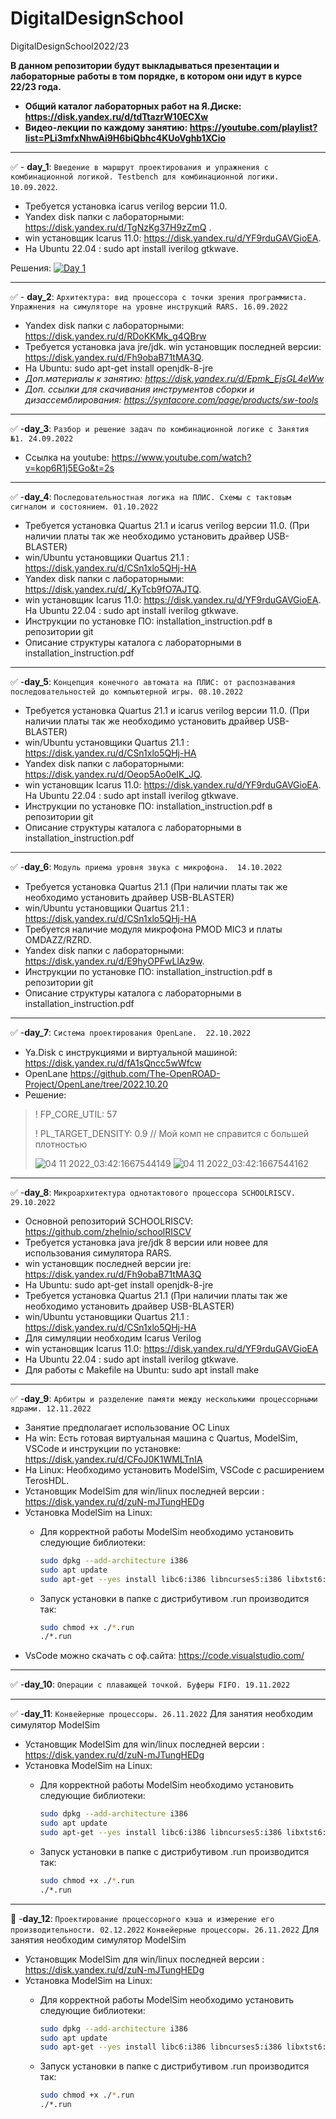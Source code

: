 # DigitalDesignSchool

DigitalDesignSchool2022/23

**В данном репозитории будут выкладываться презентации и лабораторные работы в том порядке, в котором они идут в курсе 22/23 года.**
+ **Общий каталог лабораторных работ на Я.Диске: https://disk.yandex.ru/d/tdTtazrW10ECXw**
+ **Видео-лекции по каждому занятию: https://youtube.com/playlist?list=PLi3mfxNhwAi9H6biQbhc4KUoVghb1XCio**
____
:white_check_mark: - **day_1**: ```Введение в маршрут проектирования и упражнения с комбинационной логикой. Testbench для комбинационной логики. 10.09.2022```.
+ Требуется установка icarus verilog версии 11.0. 
+ Yandex disk папки с лабораторными: https://disk.yandex.ru/d/TgNzKg37H9zZmQ .
+ win установщик Icarus 11.0: https://disk.yandex.ru/d/YF9rduGAVGioEA. 
+ На Ubuntu 22.04 : sudo apt install iverilog gtkwave.

Решения: [![Day 1](https://github.com/egorguslyan/DigitalDesignSchool/actions/workflows/day1.yml/badge.svg)](https://github.com/egorguslyan/DigitalDesignSchool/tree/main/day_1)
____
:white_check_mark: - **day_2**: ```Архитектура: вид процессора с точки зрения программиста. Упражнения на симуляторе на уровне инструкций RARS. 16.09.2022```
+ Yandex disk папки с лабораторными: https://disk.yandex.ru/d/RDoKKMk_g4QBrw
+ Требуется установка java jre/jdk.  win установщик последней версии: https://disk.yandex.ru/d/Fh9obaB71tMA3Q.
+ На Ubuntu: sudo apt-get install openjdk-8-jre
+ _Доп.материалы к занятию: https://disk.yandex.ru/d/Epmk_EjsGL4eWw_
+ _Доп. ссылки для скачивания инструментов сборки и дизассемблирования: https://syntacore.com/page/products/sw-tools_
____
:white_check_mark: -**day_3**: ```Разбор и решение задач по комбинационной логике с Занятия №1. 24.09.2022```
+ Ссылка на youtube: https://www.youtube.com/watch?v=kop6R1j5EGo&t=2s
____
:white_check_mark: -**day_4**: 
```Последовательностная логика на ПЛИС. Схемы с тактовым сигналом и состоянием. 01.10.2022```
+ Требуется установка Quartus 21.1 и icarus verilog версии 11.0. (При наличии платы так же необходимо установить драйвер USB-BLASTER)
+ win/Ubuntu установщики Quartus 21.1 :  https://disk.yandex.ru/d/CSn1xlo5QHj-HA
+ Yandex disk папки с лабораторными: https://disk.yandex.ru/d/_KyTcb9fO7AJTQ.
+ win установщик Icarus 11.0: https://disk.yandex.ru/d/YF9rduGAVGioEA.  На Ubuntu 22.04 : sudo apt install iverilog gtkwave.
+ Инструкции по установке ПО: installation_instruction.pdf в репозитории git
+ Описание структуры каталога с лабораторными в installation_instruction.pdf
____
:white_check_mark: -**day_5**: 
```Концепция конечного автомата на ПЛИС: от распознавания последовательностей до компьютерной игры. 08.10.2022```
+ Требуется установка Quartus 21.1 и icarus verilog версии 11.0. (При наличии платы так же необходимо установить драйвер USB-BLASTER)
+ win/Ubuntu установщики Quartus 21.1 :  https://disk.yandex.ru/d/CSn1xlo5QHj-HA
+ Yandex disk папки с лабораторными: https://disk.yandex.ru/d/Oeop5Ao0eIK_JQ.
+ win установщик Icarus 11.0: https://disk.yandex.ru/d/YF9rduGAVGioEA.  На Ubuntu 22.04 : sudo apt install iverilog gtkwave.
+ Инструкции по установке ПО: installation_instruction.pdf в репозитории git
+ Описание структуры каталога с лабораторными в installation_instruction.pdf
____
:white_check_mark: -**day_6**: 
```Модуль приема уровня звука с микрофона.  14.10.2022```
+ Требуется установка Quartus 21.1 (При наличии платы так же необходимо установить драйвер USB-BLASTER)
+ win/Ubuntu установщики Quartus 21.1 :  https://disk.yandex.ru/d/CSn1xlo5QHj-HA
+ Требуется наличие модуля микрофона PMOD MIC3 и платы OMDAZZ/RZRD.
+ Yandex disk папки с лабораторными: https://disk.yandex.ru/d/E9hyOPFwLlAz9w.
+ Инструкции по установке ПО: installation_instruction.pdf в репозитории git
+ Описание структуры каталога с лабораторными в installation_instruction.pdf
____
:white_check_mark: -**day_7**: 
```Система проектирования OpenLane.  22.10.2022```
+ Ya.Disk с инструкциями и виртуальной машиной: https://disk.yandex.ru/d/fA1sQncc5wWfcw
+ OpenLane https://github.com/The-OpenROAD-Project/OpenLane/tree/2022.10.20
+ Решение:
>! FP_CORE_UTIL: 57
>
>! PL_TARGET_DENSITY: 0.9 // Мой комп не справится с большей плотностью
>
>![04 11 2022_03:42:1667544149](https://user-images.githubusercontent.com/42677093/199909039-d7e6ac4d-c471-47b3-9ce0-02638e87ecde.png)
>![04 11 2022_03:42:1667544162](https://user-images.githubusercontent.com/42677093/199909052-23a5b537-10a5-46b2-940a-7969e5b7ce8f.png)
____
:white_check_mark: -**day_8**: 
```Микроархитектура однотактового процессора SCHOOLRISCV. 29.10.2022```
+ Основной репозиторий SCHOOLRISCV: https://github.com/zhelnio/schoolRISCV
+ Требуется установка java jre/jdk 8 версии или новее для использования симулятора RARS.  
+ win установщик последней версии jre: https://disk.yandex.ru/d/Fh9obaB71tMA3Q
+ На Ubuntu: sudo apt-get install openjdk-8-jre
+ Требуется установка Quartus 21.1 (При наличии платы так же необходимо установить драйвер USB-BLASTER)
+ win/Ubuntu установщики Quartus 21.1 :  https://disk.yandex.ru/d/CSn1xlo5QHj-HA
+ Для симуляции необходим Icarus Verilog
+ win установщик Icarus 11.0: https://disk.yandex.ru/d/YF9rduGAVGioEA
+ На Ubuntu 22.04 : sudo apt install iverilog gtkwave.
+ Для работы с Makefile на Ubuntu: sudo apt install make
___
:white_check_mark: -**day_9**: 
```Арбитры и разделение памяти между несколькими процессорными ядрами. 12.11.2022```
+ Занятие предполагает использование ОС Linux
+ На win: Есть готовая виртуальная машина с Quartus, ModelSim, VSCode и инструкции по установке: https://disk.yandex.ru/d/CFoJ0K1WMLTnIA
+ На Linux: Необходимо установить ModelSim, VSCode с расширением TerosHDL.
+ Установщик ModelSim для win/linux последней версии : https://disk.yandex.ru/d/zuN-mJTungHEDg
+ Установка ModelSim на Linux:
    * Для корректной работы ModelSim необходимо установить следующие библиотеки:

        ```bash
        sudo dpkg --add-architecture i386
        sudo apt update
        sudo apt-get --yes install libc6:i386 libncurses5:i386 libxtst6:i386 libxft2:i386 libc6:i386 libncurses5:i386 libstdc++6:i386
        ```
    * Запуск установки в папке с дистрибутивом .run производится так:

        ```bash
        sudo chmod +x ./*.run
        ./*.run
        ```
+ VsCode можно скачать с оф.сайта: https://code.visualstudio.com/
___
:white_check_mark: -**day_10**: 
```Операции с плавающей точкой. Буферы FIFO. 19.11.2022```
___
:white_check_mark: -**day_11**: 
```Конвейерные процессоры. 26.11.2022```
Для занятия необходим симулятор ModelSim
+ Установщик ModelSim для win/linux последней версии : https://disk.yandex.ru/d/zuN-mJTungHEDg
+ Установка ModelSim на Linux:
    * Для корректной работы ModelSim необходимо установить следующие библиотеки:

        ```bash
        sudo dpkg --add-architecture i386
        sudo apt update
        sudo apt-get --yes install libc6:i386 libncurses5:i386 libxtst6:i386 libxft2:i386 libc6:i386 libncurses5:i386 libstdc++6:i386
        ```
    * Запуск установки в папке с дистрибутивом .run производится так:

        ```bash
        sudo chmod +x ./*.run
        ./*.run
        ```
___
:black_square_button: -**day_12**: 
```Проектирование процессорного кэша и измерение его производительности. 02.12.2022```
```Конвейерные процессоры. 26.11.2022```
Для занятия необходим симулятор ModelSim
+ Установщик ModelSim для win/linux последней версии : https://disk.yandex.ru/d/zuN-mJTungHEDg
+ Установка ModelSim на Linux:
    * Для корректной работы ModelSim необходимо установить следующие библиотеки:

        ```bash
        sudo dpkg --add-architecture i386
        sudo apt update
        sudo apt-get --yes install libc6:i386 libncurses5:i386 libxtst6:i386 libxft2:i386 libc6:i386 libncurses5:i386 libstdc++6:i386
        ```
    * Запуск установки в папке с дистрибутивом .run производится так:

        ```bash
        sudo chmod +x ./*.run
        ./*.run
        ```



